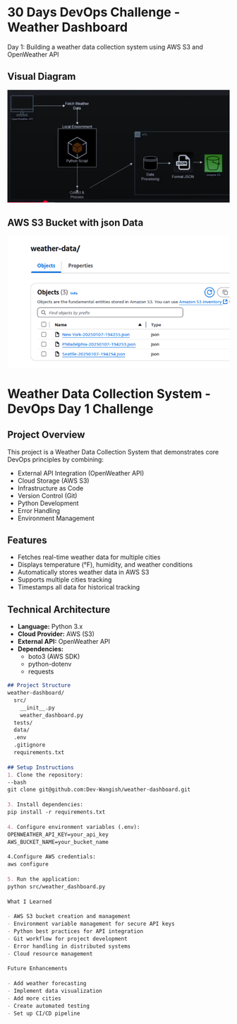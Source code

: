 # 30 Days DevOps Challenge - Weather Dashboard

Day 1: Building a weather data collection system using AWS S3 and OpenWeather API

## Visual Diagram
![alt text](image.png)

## AWS S3 Bucket with json Data
![alt text](<Screenshot from 2025-01-07 19-47-06.png>)

# Weather Data Collection System - DevOps Day 1 Challenge

## Project Overview
This project is a Weather Data Collection System that demonstrates core DevOps principles by combining:
- External API Integration (OpenWeather API)
- Cloud Storage (AWS S3)
- Infrastructure as Code
- Version Control (Git)
- Python Development
- Error Handling
- Environment Management

## Features
- Fetches real-time weather data for multiple cities
- Displays temperature (°F), humidity, and weather conditions
- Automatically stores weather data in AWS S3
- Supports multiple cities tracking
- Timestamps all data for historical tracking

## Technical Architecture
- **Language:** Python 3.x
- **Cloud Provider:** AWS (S3)
- **External API:** OpenWeather API
- **Dependencies:** 
  - boto3 (AWS SDK)
  - python-dotenv
  - requests

```markdown
## Project Structure
weather-dashboard/
  src/
    __init__.py
    weather_dashboard.py
  tests/
  data/
  .env
  .gitignore
  requirements.txt

## Setup Instructions
1. Clone the repository:
--bash
git clone git@github.com:Dev-Wangish/weather-dashboard.git

3. Install dependencies:
pip install -r requirements.txt

4. Configure environment variables (.env):
OPENWEATHER_API_KEY=your_api_key
AWS_BUCKET_NAME=your_bucket_name

4.Configure AWS credentials:
aws configure

5. Run the application:
python src/weather_dashboard.py

What I Learned

- AWS S3 bucket creation and management
- Environment variable management for secure API keys
- Python best practices for API integration
- Git workflow for project development
- Error handling in distributed systems
- Cloud resource management

Future Enhancements

- Add weather forecasting
- Implement data visualization
- Add more cities
- Create automated testing
- Set up CI/CD pipeline